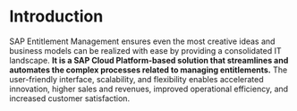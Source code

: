 # Introduction
SAP Entitlement Management ensures even the most creative ideas and business models can be realized with ease by providing a consolidated IT landscape. **It is a SAP Cloud Platform-based solution that streamlines and automates the complex processes related to managing entitlements.** The user-friendly interface, scalability, and flexibility enables accelerated innovation, higher sales and revenues, improved operational efficiency, and increased customer satisfaction.  
